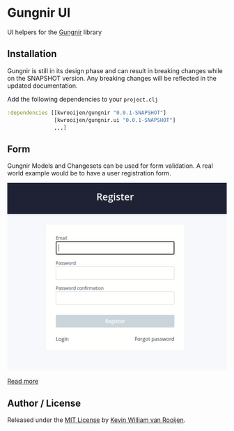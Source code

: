 # Gungnir UI

UI helpers for the [Gungnir](https://www.github.com/kwrooijen/gungnir) library

## Installation

Gungnir is still in its design phase and can result in breaking changes while on
the SNAPSHOT version. Any breaking changes will be reflected in the updated
documentation.

Add the following dependencies to your `project.clj`

```clojure
:dependencies [[kwrooijen/gungnir "0.0.1-SNAPSHOT"]
               [kwrooijen/gungnir.ui "0.0.1-SNAPSHOT"]
               ,,,]
```

## Form

Gungnir Models and Changesets can be used for form validation. A real world
example would be to have a user registration form. 

![form-validation](https://raw.githubusercontent.com/kwrooijen/gungnir.ui/master/assets/form-validation.gif)

[Read more](file:///home/kwrooijen/Programming/Clojure/gungnir/docs/form.html)

## Author / License

Released under the [MIT License] by [Kevin William van Rooijen].

[Kevin William van Rooijen]: https://twitter.com/kwrooijen

[MIT License]: https://github.com/kwrooijen/gungnir/blob/master/LICENSE
